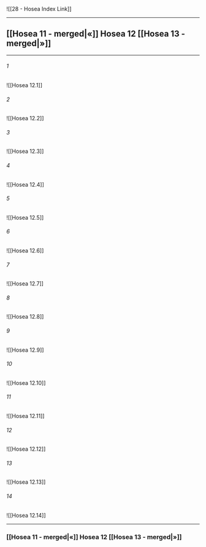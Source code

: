 ![[28 - Hosea Index Link]]

---
##  [[Hosea 11 - merged|«]] Hosea 12 [[Hosea 13 - merged|»]]

---

###### 1
![[Hosea 12.1]] 

###### 2
![[Hosea 12.2]] 

###### 3
![[Hosea 12.3]] 

###### 4
![[Hosea 12.4]]

###### 5 
![[Hosea 12.5]] 

###### 6
![[Hosea 12.6]] 

###### 7
![[Hosea 12.7]] 

###### 8
![[Hosea 12.8]] 

###### 9
![[Hosea 12.9]] 

###### 10
![[Hosea 12.10]] 

###### 11
![[Hosea 12.11]] 

###### 12
![[Hosea 12.12]]

###### 13
![[Hosea 12.13]] 

###### 14
![[Hosea 12.14]] 


---
###  [[Hosea 11 - merged|«]] Hosea 12 [[Hosea 13 - merged|»]]